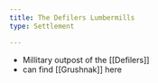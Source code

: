 ```yaml
---
title: The Defilers Lumbermills
type: Settlement

---
```


- Millitary outpost of the [[Defilers]]
- can find [[Grushnak]] here